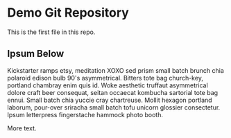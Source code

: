 # Demo Git Repository

This is the first file in this repo.

## Ipsum Below

Kickstarter ramps etsy, meditation XOXO sed prism small batch brunch chia polaroid edison bulb 90's asymmetrical. Bitters tote bag church-key, portland chambray enim quis id. Woke aesthetic truffaut asymmetrical dolore craft beer consequat, seitan occaecat kombucha sartorial tote bag ennui. Small batch chia yuccie cray chartreuse. Mollit hexagon portland laborum, pour-over sriracha small batch tofu unicorn glossier consectetur. Ipsum letterpress fingerstache hammock photo booth.

More text.